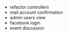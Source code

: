 - refactor controllers
- mail account confirmation
- admin users view
- facebook login
- event discussion

